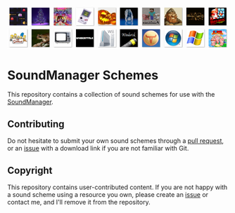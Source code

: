 ![Scheme Icons](Images/icons.png)

# SoundManager Schemes

This repository contains a collection of sound schemes for use with the [SoundManager](https://github.com/ORelio/Sound-Manager).

## Contributing

Do not hesitate to submit your own sound schemes through a [pull request](https://github.com/ORelio/Sound-Manager-Schemes/pulls), or an [issue](https://github.com/ORelio/Sound-Manager-Schemes/issues) with a download link if you are not familiar with Git.

## Copyright

This repository contains user-contributed content. If you are not happy with a sound scheme using a resource you own, please create an [issue](https://github.com/ORelio/Sound-Manager-Schemes/issues) or contact me, and I'll remove it from the repository.
